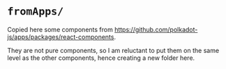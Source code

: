 # `fromApps/`

Copied here some components from https://github.com/polkadot-js/apps/packages/react-components.

They are not pure components, so I am reluctant to put them on the same level as the other components, hence creating a new folder here.
